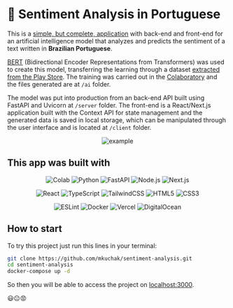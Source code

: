 # 🔮 Sentiment Analysis in Portuguese

This is a [simple, but complete, application](https://sentiment.kuch.dev) with back-end and front-end for an artificial intelligence model that analyzes and predicts the sentiment of a text written in **Brazilian Portuguese**.

[BERT](https://ai.googleblog.com/2018/11/open-sourcing-bert-state-of-art-pre.html) (Bidirectional Encoder Representations from Transformers) was used to create this model, transferring the learning through a dataset [extracted from the Play Store](https://github.com/JoMingyu/google-play-scraper). The training was carried out in the [Colaboratory](https://colab.research.google.com/) and the files generated are at `/ai` folder.

The model was put into production from an back-end API built using FastAPI and Uvicorn at `/server` folder. The front-end is a React/Next.js application built with the Context API for state management and the generated data is saved in local storage, which can be manipulated through the user interface and is located at `/client` folder.

<div align="center">

![example](https://user-images.githubusercontent.com/3791148/146606328-cb32fd6c-b39c-47ad-8fc7-9b634f1baf25.png)

</div>

## This app was built with

<div align="center">

![Colab](https://img.shields.io/badge/Colab-F9AB00?style=for-the-badge&logo=google-colab&logoColor=white)
![Python](https://img.shields.io/badge/python-3670A0?style=for-the-badge&logo=python&logoColor=ffdd54)
![FastAPI](https://img.shields.io/badge/FastAPI-005571?style=for-the-badge&logo=fastapi)
![Node.js](https://img.shields.io/badge/node.js-6DA55F?style=for-the-badge&logo=node.js&logoColor=white)
![Next.js](https://img.shields.io/badge/Next.js-000000?style=for-the-badge&logo=next.js&logoColor=white)

![React](https://img.shields.io/badge/react-%2320232a.svg?style=for-the-badge&logo=react&logoColor=%2361DAFB)
![TypeScript](https://img.shields.io/badge/typescript-%23007ACC.svg?style=for-the-badge&logo=typescript&logoColor=white)
![TailwindCSS](https://img.shields.io/badge/tailwindcss-%2338B2AC.svg?style=for-the-badge&logo=tailwind-css&logoColor=white)
![HTML5](https://img.shields.io/badge/html5-%23E34F26.svg?style=for-the-badge&logo=html5&logoColor=white)
![CSS3](https://img.shields.io/badge/css3-%231572B6.svg?style=for-the-badge&logo=css3&logoColor=white)

![ESLint](https://img.shields.io/badge/ESLint-4B3263?style=for-the-badge&logo=eslint&logoColor=white)
![Docker](https://img.shields.io/badge/docker-%230db7ed.svg?style=for-the-badge&logo=docker&logoColor=white)
![Vercel](https://img.shields.io/badge/vercel-%23000000.svg?style=for-the-badge&logo=vercel&logoColor=white)
![DigitalOcean](https://img.shields.io/badge/DigitalOcean-%230167ff.svg?style=for-the-badge&logo=digitalOcean&logoColor=white)

</div>

## How to start

To try this project just run this lines in your terminal:

```bash
git clone https://github.com/mkuchak/sentiment-analysis.git
cd sentiment-analysis
docker-compose up -d
```

So then you will be able to access the project on [localhost:3000](http://localhost:3000).

😃😐😡